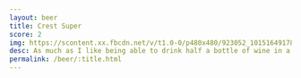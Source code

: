```yaml
---
layout: beer
title: Crest Super
score: 2
img: https://scontent.xx.fbcdn.net/v/t1.0-0/p480x480/923052_10151649178723745_1627305958_n.jpg?oh=758e63079352cc285eb542e18539d045&oe=587DD714
desc: As much as I like being able to drink half a bottle of wine in a single can of beer, this is just foul
permalink: /beer/:title.html
---
```

